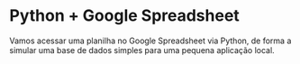 # Python +  Google Spreadsheet

Vamos acessar uma planilha no Google Spreadsheet via Python, de forma a simular uma base de dados simples para uma pequena aplicação local.
